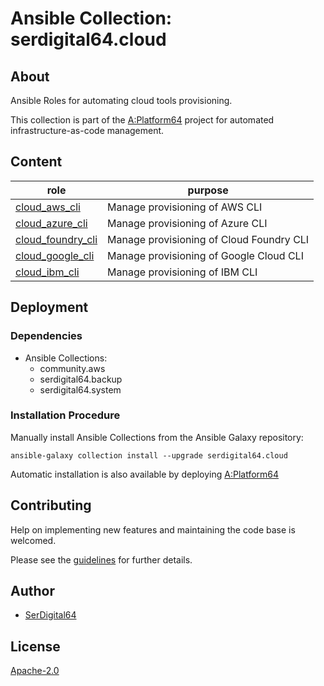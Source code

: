 # Ansible Collection: serdigital64.cloud

## About

Ansible Roles for automating cloud tools provisioning.

This collection is part of the [A:Platform64](https://github.com/aplatform64/aplatform64) project for automated infrastructure-as-code management.

## Content

| role                                                                                      | purpose                                                                    |
| ----------------------------------------------------------------------------------------- | -------------------------------------------------------------------------- |
| [cloud_aws_cli](https://aplatform64.readthedocs.io/en/latest/roles/cloud_aws_cli)         | Manage provisioning of AWS CLI                                             |
| [cloud_azure_cli](https://aplatform64.readthedocs.io/en/latest/roles/cloud_azure_cli)     | Manage provisioning of Azure CLI                                           |
| [cloud_foundry_cli](https://aplatform64.readthedocs.io/en/latest/roles/cloud_foundry_cli) | Manage provisioning of Cloud Foundry CLI                                   |
| [cloud_google_cli](https://aplatform64.readthedocs.io/en/latest/roles/cloud_google_cli)   | Manage provisioning of Google Cloud CLI                                    |
| [cloud_ibm_cli](https://aplatform64.readthedocs.io/en/latest/roles/cloud_ibm_cli)         | Manage provisioning of IBM CLI                                             |

## Deployment

### Dependencies

- Ansible Collections:
  - community.aws
  - serdigital64.backup
  - serdigital64.system

### Installation Procedure

Manually install Ansible Collections from the Ansible Galaxy repository:

```shell
ansible-galaxy collection install --upgrade serdigital64.cloud
```

Automatic installation is also available by deploying [A:Platform64](https://aplatform64.readthedocs.io/en/latest/#deployment)

## Contributing

Help on implementing new features and maintaining the code base is welcomed.

Please see the [guidelines](https://aplatform64.readthedocs.io/en/latest/contributing/CONTRIBUTING) for further details.

## Author

- [SerDigital64](https://serdigital64.github.io/)

## License

[Apache-2.0](https://www.apache.org/licenses/LICENSE-2.0.txt)
